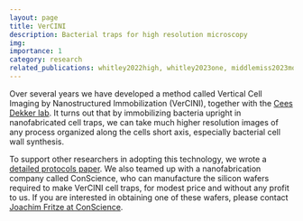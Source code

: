 ```yaml
---
layout: page
title: VerCINI
description: Bacterial traps for high resolution microscopy
img: 
importance: 1
category: research
related_publications: whitley2022high, whitley2023one, middlemiss2023molecular, whitley2021ftsz, bisson2017treadmilling
---
```

Over several years we have developed a method called Vertical Cell Imaging by Nanostructured Immobilization (VerCINI), together with the [Cees Dekker lab](https://ceesdekkerlab.nl/). It turns out that by immobilizing bacteria upright in nanofabricated cell traps, we can take much higher resolution images of any process organized along the cells short axis, especially bacterial cell wall synthesis.

To support other researchers in adopting this technology, we wrote a [detailed protocols paper](https://www.nature.com/articles/s41596-021-00668-1). We also teamed up with a nanofabrication company called ConScience, who can manufacture the silicon wafers required to make VerCINI cell traps, for modest price and without any profit to us. If you are interested in obtaining one of these wafers, please contact [Joachim Fritze at ConScience](jf@con-science.se).